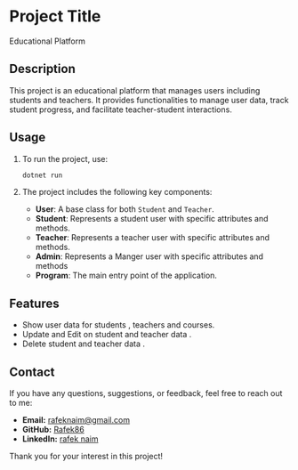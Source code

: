 # Project Title

Educational Platform

## Description

This project is an educational platform that manages users including students and teachers. It provides functionalities to manage user data, track student progress, and facilitate teacher-student interactions.

## Usage

1. To run the project, use:
    ```sh
    dotnet run
    ```

2. The project includes the following key components:
    - **User**: A base class for both `Student` and `Teacher`.
    - **Student**: Represents a student user with specific attributes and methods.
    - **Teacher**: Represents a teacher user with specific attributes and methods.
    - **Admin**: Represents a Manger user with specific attributes and methods
    - **Program**: The main entry point of the application.


## Features

- Show user data for students , teachers and courses.
- Update and Edit on student and teacher data .
- Delete student and teacher data .

## Contact

If you have any questions, suggestions, or feedback, feel free to reach out to me:

- **Email:** [rafeknaim@gmail.com](mailto:rafeknaim@gmail.com)
- **GitHub:** [Rafek86](https://github.com/Rafek86)
- **LinkedIn:** [rafek naim](https://www.linkedin.com/in/rafek-naim-6a099523a/)

Thank you for your interest in this project!
